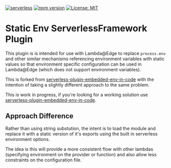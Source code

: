 [![serverless](http://public.serverless.com/badges/v3.svg)](http://www.serverless.com)
[![npm version](https://badge.fury.io/js/serverless-plugin-static-env.svg)](https://badge.fury.io/js/serverless-plugin-static-env)
[![License: MIT](https://img.shields.io/badge/License-MIT-yellow.svg)](https://opensource.org/licenses/MIT)

# Static Env ServerlessFramework Plugin

This plugin is is intended for use with Lambda@Edge to replace `process.env` and other
similar mechanisms referencing environment variables with static values so that environment
specific configuration can be used in Lambda@Edge (which does not support environment variables).

This is forked from [serverless-plugin-embedded-env-in-code](https://github.com/zaru/serverless-plugin-embedded-env-in-code)
with the intention of taking a slightly different approach to the same problem.

This is work in progress, if you're looking for a working solution use [serverless-plugin-embedded-env-in-code](https://github.com/zaru/serverless-plugin-embedded-env-in-code).

## Approach Difference

Rather than using string substution, the intent is to load the module and replace it with a static version of it's exports using
the built in serverless environment options.

The idea is this will provide a more consistent flow with other lambdas (specifying environment on the provider or function)
and also allow less constraints on the configuration file.

